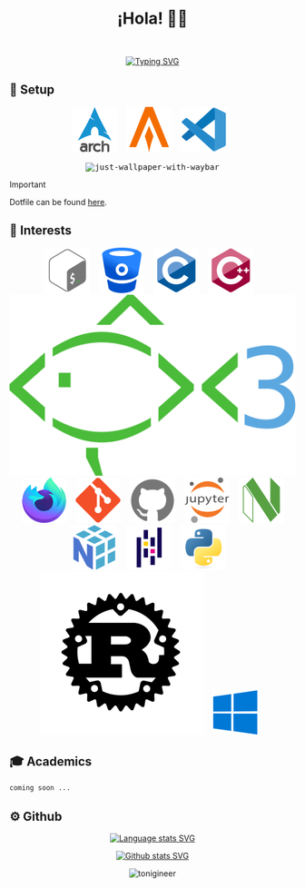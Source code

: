 <h1 align="center">¡Hola! 👨‍💻</h1>

<br>

<p align="center">
<a href="https://git.io/typing-svg"><img src="https://readme-typing-svg.demolab.com?font=Roboto+Slab&weight=500&size=25&duration=3000&pause=1250&color=2990BE&center=true&vCenter=true&width=800&height=100&lines=root%40server%3A+~%23+rm+-rf+%2F;i++%3D+0x5f3759df+-+(+i+%3E%3E+1+)+%2F%2F+what+the+fuck%3F+;while+(1);i++%3D+*+(+long+*+)+%26y+%2F%2F+evil+floating+point+bit+level+hacking;10+PRINT+CHR%24(205.5%2BRND(1))+%3A+GOTO+10" alt="Typing SVG" /></a>
</p>

<!--
<hr>
-->


## 🥼 Setup

<p align="center">
    <a href="#"><img src=https://github.com/tonigineer/tonigineer/blob/main/assets/icons/arch.svg></a> &nbsp;&nbsp;
    <!-- <a href="#"><img src= alt="Hyprland"></a> &nbsp;&nbsp;  -->
    <a href="#"><img src=https://github.com/tonigineer/tonigineer/blob/main/assets/icons/alacritty.svg></a> &nbsp;&nbsp;
    <a href="#"><img src=https://github.com/tonigineer/tonigineer/blob/main/assets/icons/vscode.svg></a> &nbsp;&nbsp;
</p>

<div align="center">
<kbd><img alt="just-wallpaper-with-waybar" src="./assets/demo-screenshot.png" style="width: 600px;"/></kbd>
</div>

> [!IMPORTANT]
> Dotfile can be found [here](https://github.com/tonigineer/.dotfiles).


## 📌 Interests

<p align="center">
    <a href="#"><img src=https://github.com/tonigineer/tonigineer/blob/main/assets/icons/bash.svg></a> &nbsp;&nbsp;
    <a href="#"><img src=https://github.com/tonigineer/tonigineer/blob/main/assets/icons/bitbucket.svg></a> &nbsp;&nbsp;
    <a href="#"><img src=https://github.com/tonigineer/tonigineer/blob/main/assets/icons/c.svg></a> &nbsp;&nbsp;
    <a href="#"><img src=https://github.com/tonigineer/tonigineer/blob/main/assets/icons/cplusplus.svg></a> &nbsp;&nbsp;
    <a href="#"><img src=https://github.com/tonigineer/tonigineer/blob/main/assets/icons/fish.svg></a> &nbsp;&nbsp;
    <a href="#"><img src=https://github.com/tonigineer/tonigineer/blob/main/assets/icons/firefox.svg></a> &nbsp;&nbsp;
    <a href="#"><img src=https://github.com/tonigineer/tonigineer/blob/main/assets/icons/git.svg></a> &nbsp;&nbsp;
    <a href="#"><img src=https://github.com/tonigineer/tonigineer/blob/main/assets/icons/github.svg></a> &nbsp;&nbsp;
    <a href="#"><img src=https://github.com/tonigineer/tonigineer/blob/main/assets/icons/jupyter.svg></a> &nbsp;&nbsp;
    <a href="#"><img src=https://github.com/tonigineer/tonigineer/blob/main/assets/icons/neovim.svg></a> &nbsp;&nbsp; 
    <a href="#"><img src=https://github.com/tonigineer/tonigineer/blob/main/assets/icons/numpy.svg></a> &nbsp;&nbsp;
    <a href="#"><img src=https://github.com/tonigineer/tonigineer/blob/main/assets/icons/pandas.svg></a> &nbsp;&nbsp;
    <a href="#"><img src=https://github.com/tonigineer/tonigineer/blob/main/assets/icons/python.svg></a> &nbsp;&nbsp;
    <a href="#"><img src=https://github.com/tonigineer/tonigineer/blob/main/assets/icons/rust.svg></a> &nbsp;&nbsp;
    <a href="#"><img src=https://github.com/tonigineer/tonigineer/blob/main/assets/icons/windows.svg></a> &nbsp;&nbsp;
</p>


<!--
  <hr>
-->


## 🎓 Academics

```sh
coming soon ...
```


<!--
  <hr>
-->


## ⚙ Github

<p align="center" >
    <a target="_blank" href=https://github.com/anuraghazra/github-readme-stats><img src=https://github-readme-stats.vercel.app/api/top-langs/?username=tonigineer&&show_icons=true&theme=dracula&text_color=8b8b8b&bg_color=0000&hide_border=true&layout=compact&custom_title=&langs_count=8 alt="Language stats SVG"/></a>
</p>

<p align="center" >
    <a target="_blank" href=https://github.com/anuraghazra/github-readme-stats><img src=https://streak-stats.demolab.com?user=tonigineer&theme=one-dark-pro&hide_border=true&date_format=j%20M%5B%20Y%5D&mode=weekly&background=EB545400 alt="Github stats SVG"/></a>
</p>


<!--
  <hr>
-->


<p align="center">
    <img src=https://komarev.com/ghpvc/?username=tonigineer&label=Profile+Views&color=282A36 alt="tonigineer" />
</p>
